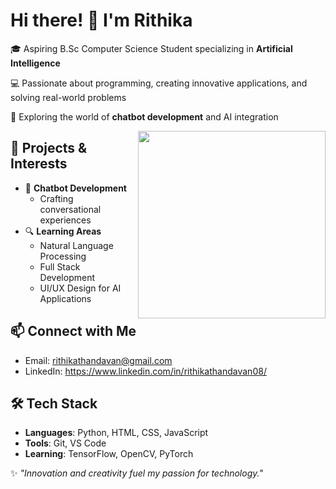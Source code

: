 # Hi there! 👋 I'm Rithika 

🎓 Aspiring B.Sc Computer Science Student specializing in **Artificial Intelligence**

💻 Passionate about programming, creating innovative applications, and solving real-world problems 

🤖 Exploring the world of **chatbot development** and AI integration  

<img align="right" width="300" height="300" src="https://i.pinimg.com/736x/26/91/f8/2691f8ba9a464b5a28172d912beacbb5.jpg">

## 🚀 Projects & Interests  
- 🤖 **Chatbot Development**  
   - Crafting conversational experiences
- 🔍 **Learning Areas**   
   - Natural Language Processing  
   - Full Stack Development
   - UI/UX Design for AI Applications 

## 📫 Connect with Me  
- Email: rithikathandavan@gmail.com
- LinkedIn: https://www.linkedin.com/in/rithikathandavan08/

## 🛠️ Tech Stack  
- **Languages**: Python, HTML, CSS, JavaScript  
- **Tools**: Git, VS Code  
- **Learning**: TensorFlow, OpenCV, PyTorch  

✨ *"Innovation and creativity fuel my passion for technology."*  
